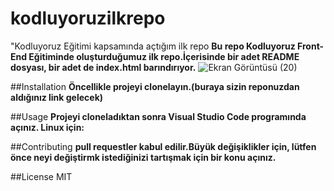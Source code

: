 # kodluyoruzilkrepo
"Kodluyoruz Eğitimi kapsamında açtığım ilk repo
**Bu repo Kodluyoruz Front-End Eğitiminde oluşturduğumuz ilk repo.İçerisinde bir adet README dosyası, bir adet de index.html barındırıyor.**
![Ekran Görüntüsü (20)](https://user-images.githubusercontent.com/114017834/210874919-7c4c1849-089d-4cab-b01e-60210e5d82aa.png)

##Installation 
**Öncellikle projeyi clonelayın.(buraya sizin reponuzdan aldığınız link gelecek)**

##Usage
**Projeyi cloneladıktan sonra Visual Studio Code programında açınız.
Linux için:**

##Contributing 
**pull requestler kabul edilir.Büyük değişiklikler için, lütfen önce neyi değiştirmk istediğinizi tartışmak için bir konu açınız.**

##License
MIT
